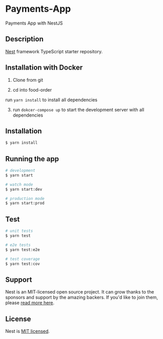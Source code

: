 # Payments-App
Payments App with NestJS

## Description

[Nest](https://github.com/nestjs/nest) framework TypeScript starter repository.

## Installation with Docker

1. Clone from git

2. cd into food-order

run `yarn install` to install all dependencies

3. run `dokcer-compose up` to start the development server with all dependencies

## Installation

```bash
$ yarn install
```

## Running the app

```bash
# development
$ yarn start

# watch mode
$ yarn start:dev

# production mode
$ yarn start:prod
```

## Test

```bash
# unit tests
$ yarn test

# e2e tests
$ yarn test:e2e

# test coverage
$ yarn test:cov
```

## Support

Nest is an MIT-licensed open source project. It can grow thanks to the sponsors and support by the amazing backers. If you'd like to join them, please [read more here](https://docs.nestjs.com/support).

## License

  Nest is [MIT licensed](LICENSE).
